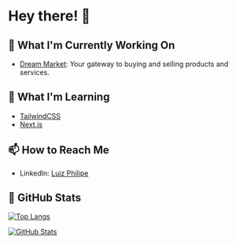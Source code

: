 # Hey there! 👋

## 🔭 What I'm Currently Working On

- [Dream Market](https://dream-market-aic5.vercel.app/): Your gateway to buying and selling products and services.

## 🌱 What I'm Learning

- [TailwindCSS](https://tailwindcss.com/)
- [Next.js](https://nextjs.org/)

## 📫 How to Reach Me

- LinkedIn: [Luiz Philipe](https://www.linkedin.com/in/luiz-philipe-875ab42a1/)

## 🚀 GitHub Stats

[![Top Langs](https://github-readme-stats.vercel.app/api/top-langs/?username=Srcyax&layout=compact)](https://github.com/Srcyax)

[![GitHub Stats](https://github-readme-stats.vercel.app/api?username=Srcyax)](https://github.com/Srcyax)
